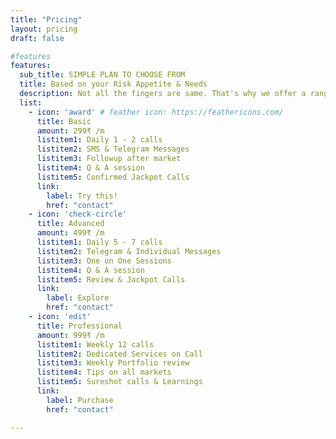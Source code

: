 ```yaml
---
title: "Pricing"
layout: pricing
draft: false

#features
features:
  sub_title: SIMPLE PLAN TO CHOOSE FROM
  title: Based on your Risk Appetite & Needs 
  description: Not all the fingers are same. That's why we offer a range of trading plans to suit your unique journey. <br/> Explore our Basic, Advanced, and Pro plans to find the one that fits your trading needs and start trading with confidence.
  list:
    - icon: 'award' # feather icon: https://feathericons.com/
      title: Basic 
      amount: 299₹ /m 
      listitem1: Daily 1 - 2 calls
      listitem2: SMS & Telegram Messages
      listitem3: Followup after market
      listitem4: Q & A session
      listitem5: Confirmed Jackpot Calls 
      link:
        label: Try this!
        href: "contact"
    - icon: 'check-circle'
      title: Advanced
      amount: 499₹ /m
      listitem1: Daily 5 - 7 calls
      listitem2: Telegram & Individual Messages
      listitem3: One on One Sessions
      listitem4: Q & A session
      listitem5: Review & Jackpot Calls
      link:
        label: Explore
        href: "contact"
    - icon: 'edit'
      title: Professional
      amount: 999₹ /m
      listitem1: Weekly 12 calls
      listitem2: Dedicated Services on Call
      listitem3: Weekly Portfolio review
      listitem4: Tips on all markets
      listitem5: Sureshot calls & Learnings
      link:
        label: Purchase
        href: "contact"

---
```


